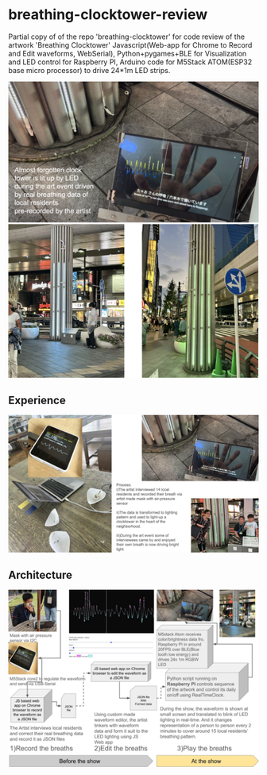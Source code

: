 # breathing-clocktower-review
Partial copy of of the repo 'breathing-clocktower' for code review of the artwork 'Breathing Clocktower'
Javascript(Web-app for Chrome to Record and Edit waveforms, WebSerial), Python+pygames+BLE for Visualization and LED control for Raspberry PI, Arduino code for M5Stack ATOM(ESP32 base micro processor) to drive 24*1m LED strips.

<img src = "./doc-images/overview1.png" width = "600">
<img src = "./doc-images/overview2.png" width = "600">

## Experience
<img src = "./doc-images/experience.png" width = "800">

## Architecture
<img src = "./doc-images/architecture-breathing-clocktower.jpg" width = "800">
